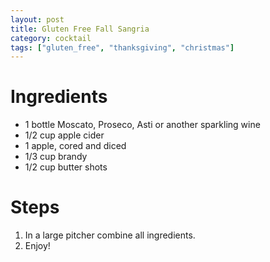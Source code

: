 ```yaml
---
layout: post
title: Gluten Free Fall Sangria
category: cocktail
tags: ["gluten_free", "thanksgiving", "christmas"]
---
```

# Ingredients

* 1 bottle Moscato, Proseco, Asti or another sparkling wine
* 1/2 cup apple cider
* 1 apple, cored and diced
* 1/3 cup brandy
* 1/2 cup butter shots

# Steps

1.  In a large pitcher combine all ingredients.
2.  Enjoy!
